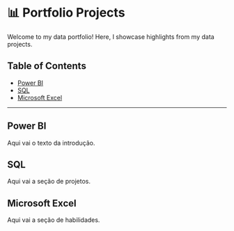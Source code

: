 # 📊 Portfolio Projects
Welcome to my data portfolio! Here, I showcase highlights from my data projects.
## Table of Contents

- [Power BI](#introduction)
- [SQL](#projects)
- [Microsoft Excel](#skills)

---

## Power BI

Aqui vai o texto da introdução.

## SQL

Aqui vai a seção de projetos.

## Microsoft Excel

Aqui vai a seção de habilidades.

